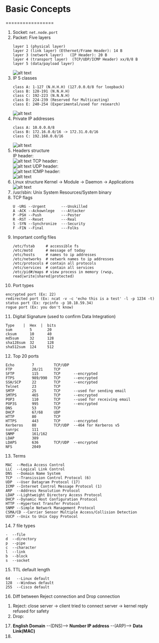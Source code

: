 # Basic Concepts
=================
1. Socket: `net.node.port`
2. Packet: Five layers 
   ```
   layer 1 (physical layer)
   layer 2 (link layer) (Ethernet/Frame Header): 14 B
   layer 3 (network layer)   (IP Header): 20 B
   layer 4 (transport layer)  (TCP/UDP/ICMP Header) xx/8/8 B
   layer 5 (data/payload layer)
   ```
   ![alt text](https://github.com/mndarren/Code-Lib/blob/master/Linux_Security_lib/resource/packet_layers.png)
3. IP 5 classes
   ```
   class A: 1-127 (N.H.H.H) (127.0.0.0/8 for loopback)
   class B: 128-191 (N.N.H.H)
   class C: 192-223 (N.N.N.H)
   class D: 224-239 (Reserved for Multicasting)
   class E: 240-254 (Experimental/used for research)
   ```
   ![alt text](https://github.com/mndarren/Code-Lib/blob/master/Linux_Security_lib/resource/IP_classes.PNG)
4. Private IP addresses
   ```
   class A: 10.0.0.0/8
   class B: 172.16.0.0/16 -> 172.31.0.0/16
   class C: 192.168.0.0/16
   ```
   ![alt text](https://github.com/mndarren/Code-Lib/blob/master/Linux_Security_lib/resource/private_IP.PNG)
5. Headers structure  
   IP header:  
   ![alt text](https://github.com/mndarren/Code-Lib/blob/master/Linux_Security_lib/resource/IP_header.PNG)
   TCP header:  
   ![alt text](https://github.com/mndarren/Code-Lib/blob/master/Linux_Security_lib/resource/TCP_header.PNG)
   UDP header:  
   ![alt text](https://github.com/mndarren/Code-Lib/blob/master/Linux_Security_lib/resource/UDP_header.PNG)
   ICMP header:  
   ![alt text](https://github.com/mndarren/Code-Lib/blob/master/Linux_Security_lib/resource/ICMP_header.PNG)
6. Linux structure
   Kernel -> Module -> Daemon -> Applications  
   ![alt text](https://github.com/mndarren/Code-Lib/blob/master/Linux_Security_lib/resource/Linux_structure.PNG)
7. /usr/sbin: Unix System Resources/System binary
8. TCP flags
   ```
   U -URG --Urgent       ---Unskilled
   A -ACK --Ackownlege   ---Attacker
   P -PSH --Push         ---Pester
   R -RST --Reset        ---Real
   S -SYN --Synchronize  ---Security
   F -FIN --Final        ---Folks
   ```
9. Important config files
   ```
   /etc/fstab     # accessible fs
   /etc/motd      # message of today
   /etc/hosts     # names to ip addresses
   /etc/networks  # network names to ip addresses
   /etc/protocols # contain all protocols
   /etc/services  # contain all services
   /etc/pid#/maps # view process in memory (rwsp, read|write|shared|protected)
   ```
10. Port types
   ```
   encrypted port (Ex: 22)
   redirected port (Ex: ncat -v -c 'echo this is a test' -l -p 1234 -t)
   status port (Ex: rpcinfo -p 10.18.59.34)
   rogue port (Ex: you don't know)
   ```
11. Digital Signature (used to confirm Data Integration)
   ```
   Type    |  Hex  |  bits
   sum        5       20
   cksum      10      40
   md5sum     32      128
   sha128sum  32      128
   sha512sum  124     512
   ```
12. Top 20 ports
   ```
   Echo        7         TCP/UDP
   FTP         20/21     TCP
   SFTP        115       TCP      --encrypted
   FTPS        989/990   TCP      --encrypted
   SSH/SCP     22        TCP      --encrypted
   Telnet      23        TCP
   SMTP        25        TCP      --used for sending email
   SMTPS       465       TCP      --encrypted
   POP3        110       TCP      --used for receiving email
   POP3S       995       TCP      --encrypted
   DNS         53        TCP
   DHCP        67/68     UDP
   HTTP        80        TCP
   HTTPS       443       TCP      --encrypted
   Kerberos    88        TCP/UDP  --464 for Kerberos v5
   sunrpc      111   
   SNMP        161/162
   LDAP        389   
   LDAPS       636       TCP/UDP  --encrypted
   NFS         2049
   ```   
13. Terms
   ```
   MAC  --Media Access Control
   LLC  --Logical Link Control
   DNS  --Domain Name System
   TCP  --Transission Control Protocol (6)
   UDP  --User Datagram Protocol (17)
   ICMP --Internet Control Message Protocol (1)
   ARP  --Address Resolution Protocol
   LDAP --Lightweight Directory Access Protocol
   DHCP --Dynamic Host Configuration Protocol
   HTTP --Hypertext Transfer Protocol
   SNMP --Simple Network Management Protocol
   CSMA/CD --Carrier Sensor Multiple Access/Collision Detection
   UUCP --Unix to Unix Copy Protocol
   ```
14. 7 file types
   ```
   -  --file
   d  --directory
   p  --pipe
   c  --character
   l  --link
   b  --block
   s  --socket
   ```
15. TTL default length
   ```
   64   --Linux default
   128  --Windows default
   255  --Cisco default
   ```
16. Diff between Reject connection and Drop connection   
   1) Reject: close server -> client tried to connect server -> kernel reply refused for safety
   2) Drop: 
17. **English Domain** --(DNS)--> **Number IP address** --(ARP)--> **Data Link(MAC)**
18. 